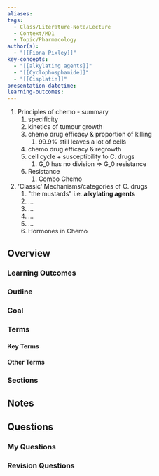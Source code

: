 ```yaml
---
aliases: 
tags:
  - Class/Literature-Note/Lecture
  - Context/MD1
  - Topic/Pharmacology
author(s):
  - "[[Fiona Pixley]]"
key-concepts:
  - "[[alkylating agents]]"
  - "[[Cyclophosphamide]]"
  - "[[Cisplatin]]"
presentation-datetime: 
learning-outcomes:
---
```




1. Principles of chemo - summary
	1. specificity
	2. kinetics of tumour growth
	3. chemo drug efficacy & proportion of killing
		1. 99.9% still leaves a lot of cells
	4. chemo drug efficacy & regrowth
	5. cell cycle + susceptibility to C. drugs
		1. G_0 has no division => G_0 resistance
	6. Resistance
		1. Combo Chemo
2. 'Classic' Mechanisms/categories of C. drugs
	1. "the mustards" i.e. **alkylating agents**
	2. ...
	3. ...
	4. ...
	5. ...
	6. Hormones in Chemo
## Overview
### Learning Outcomes

### Outline

### Goal

### Terms
#### Key Terms

#### Other Terms

### Sections


## Notes


## Questions

### My Questions
### Revision Questions




